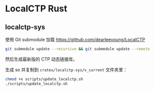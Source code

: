 # LocalCTP Rust

## localctp-sys

使用 Git submodule 加载 https://github.com/dearleeyoung/LocalCTP 

```sh
git submodule update --recursive && git submodule update --remote
```

然后生成最新版的 CTP 动态链接库。

生成 so 并复制到 `crates/localctp-sys/v_current` 文件夹里：

```sh
chmod +x scripts/update_localctp.sh
./scripts/update_localctp.sh
```
